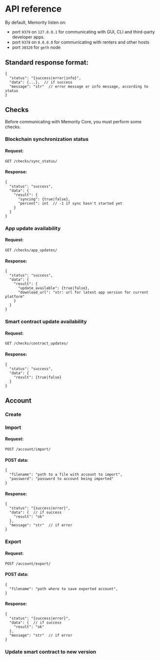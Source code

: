 # API reference
By default, Memority listen on: 
- port `9379` on `127.0.0.1` for communicating with GUI, CLI and third-party developer apps.
- port `9378` on `0.0.0.0` for communicating with renters and other hosts
- port `30320` for `geth` node

## Standard response format:
```
{
  "status": "{success|error|info}",
  "data": {...},  // if success
  "message": "str"  // error message or info message, according to status
}
```

## Checks
Before communicating with Memority Core, you must perform some checks.

### Blockchain synchronization status

#### Request:
`GET /checks/sync_status/`
#### Response:
```
{
  "status": "success",
  "data": {
    "result": {
      "syncing": {true|false},
      "percent": int  // -1 if sync hasn't started yet
    }
  }
}
```

### App update availability

#### Request:
`GET /checks/app_updates/`
#### Response:
```
{
  "status": "success",
  "data": {
    "result": {
      "update_available": {true|false},
      "download_url": "str: url for latest app version for current platform"
    }
  }
}
```

### Smart contract update availability

#### Request:
`GET /checks/contract_updates/`
#### Response:
```
{
  "status": "success",
  "data": {
    "result": {true|false}
  }
}
```

## Account

### Create
### Import

#### Request:
`POST /account/import/`
#### POST data:
```
{
  "filename": "path to a file with account to import",
  "password": "password to account being imported"
}
```
#### Response:
```
{
  "status": "{success|error}",
  "data": {  // if success
    "result": "ok"
  },
  "message": "str"  // if error
}
```

### Export

#### Request:
`POST /account/export/`
#### POST data:
```
{
  "filename": "path where to save exported account",
}
```
#### Response:
```
{
  "status": "{success|error}",
  "data": {  // if success
    "result": "ok"
  },
  "message": "str"  // if error
}
```

### Update smart contract to new version
